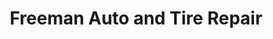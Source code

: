---
title: "Freeman Auto and Tire Repair"
url: /lexington/freeman-auto-and-tire-repair/
shop: car repair
---